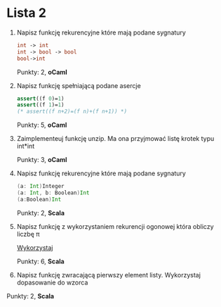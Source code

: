Lista 2
==========


1. Napisz funkcję rekurencyjne które mają podane sygnatury
   
   ```ocaml
   int -> int
   int -> bool -> bool
   bool->int
   ```

   Punkty: 2, **oCaml**

2. Napisz funkcję spełniającą podane asercje


   ```ocaml
   assert((f 0)=1)
   assert((f 1)=1)
   (* assert((f n+2)=(f n)+(f n+1)) *)
   ```

   Punkty: 5, **oCaml**

3. Zaimplementeuj funkcję unzip. Ma ona przyjmować listę krotek typu int*int

   Punkty: 3, **oCaml**

4. Napisz funkcję rekurencyjne  które mają podane sygnatury

   ```scala
   (a: Int)Integer
   (a: Int, b: Boolean)Int
   (a:Boolean)Int
   ```

   Punkty: 2, **Scala**


5. Napisz funkcję z wykorzystaniem rekurencji ogonowej która obliczy liczbę π

   [Wykorzystaj](https://pl.wikipedia.org/wiki/Pi#Wzory_do_obliczania_liczby_.CF.80)

   Punkty: 6, **Scala**


6.  Napisz funkcję zwracającą pierwszy element listy. Wykorzystaj dopasowanie do wzorca

   Punkty: 2, **Scala**

